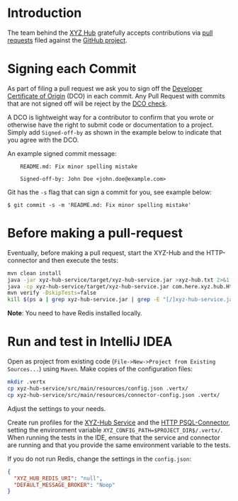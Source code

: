 # Introduction

The team behind the [XYZ Hub](https://github.com/heremaps/xyz-hub) gratefully accepts contributions via
[pull requests](https://help.github.com/articles/about-pull-requests/) filed against the
[GitHub project](https://github.com/heremaps/xyz-hub/pulls).

# Signing each Commit

As part of filing a pull request we ask you to sign off the
[Developer Certificate of Origin](https://developercertificate.org/) (DCO) in each commit.
Any Pull Request with commits that are not signed off will be reject by the
[DCO check](https://probot.github.io/apps/dco/).

A DCO is lightweight way for a contributor to confirm that you wrote or otherwise have the right
to submit code or documentation to a project. Simply add `Signed-off-by` as shown in the example below
to indicate that you agree with the DCO.

An example signed commit message:

```
    README.md: Fix minor spelling mistake

    Signed-off-by: John Doe <john.doe@example.com>
```

Git has the `-s` flag that can sign a commit for you, see example below:

`$ git commit -s -m 'README.md: Fix minor spelling mistake'`

# Before making a pull-request

Eventually, before making a pull request, start the XYZ-Hub and the HTTP-connector and then execute 
the tests:

```bash
mvn clean install
java -jar xyz-hub-service/target/xyz-hub-service.jar >xyz-hub.txt 2>&1 &
java -cp xyz-hub-service/target/xyz-hub-service.jar com.here.xyz.hub.HttpConnector >xyz-http-connector.txt 2>&1 &
mvn verify -DskipTests=false
kill $(ps a | grep xyz-hub-service.jar | grep -E "[/]xyz-hub-service.jar" | grep -Eo "[0-9]+ pts" | grep -Eo "[0-9]+" | xargs) 2>/dev/null
```

**Note**: You need to have Redis installed locally.

# Run and test in IntelliJ IDEA

Open as project from existing code (`File->New->Project from Existing Sources...`) using `Maven`. Make copies of the configuration files:

```bash
mkdir .vertx
cp xyz-hub-service/src/main/resources/config.json .vertx/
cp xyz-hub-service/src/main/resources/connector-config.json .vertx/ 
```

Adjust the settings to your needs.

Create run profiles for the [XYZ-Hub Service](xyz-hub-service/src/main/java/com/here/xyz/hub/Core.java) and the [HTTP PSQL-Connector](xyz-hub-service/src/main/java/com/here/xyz/hub/HttpConnector.java), setting the environment variable `XYZ_CONFIG_PATH=$PROJECT_DIR$/.vertx/`. When running the tests in the IDE, ensure that the service and connector are running and that you provide the same environment variable to the tests.

If you do not run Redis, change the settings in the `config.json`:

```json
{
  "XYZ_HUB_REDIS_URI": "null",
  "DEFAULT_MESSAGE_BROKER": "Noop"
}
```
